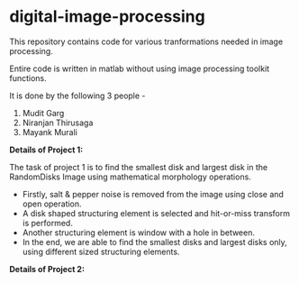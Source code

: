 # digital-image-processing
 This repository contains code for various tranformations needed in image processing.
 
 Entire code is written in matlab without using image processing toolkit functions.
 
 It is done by the following 3 people -
 1. Mudit Garg
 2. Niranjan Thirusaga
 3. Mayank Murali


**Details of Project 1:**

The task of project 1 is to find the smallest disk and largest disk in the RandomDisks Image using mathematical morphology operations.
* Firstly, salt & pepper noise is removed from the image using close and open operation.
* A disk shaped structuring element is selected and hit-or-miss transform is performed.
* Another structuring element is window with a hole in between.
* In the end, we are able to find the smallest disks and largest disks only, using different sized structuring elements.

**Details of Project 2:**
